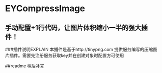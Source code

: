 # EYCompressImage
## 手动配置+1行代码，让图片体积缩小一半的强大插件！

###插件说明EXPLAIN
  本插件是基于http://tinypng.com 提供服务编写的压缩图片插件。需要先注册服务获取key并在创建对象时配置方可使用
  
##readme 稍后补完

